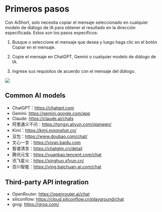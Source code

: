 # Primeros pasos

Con AiShort, solo necesita copiar el mensaje seleccionado en cualquier modelo de diálogo de IA para obtener el resultado en la dirección especificada. Estos son los pasos específicos:

1. Busque o seleccione el mensaje que desea y luego haga clic en el botón Copiar en el mensaje.

2. Copie el mensaje en ChatGPT, Gemini o cualquier modelo de diálogo de IA.

3. Ingrese sus requisitos de acuerdo con el mensaje del diálogo.

![](https://img.newzone.top/gif/how-to-use-aishort.gif?imageMogr2/format/webp)

## Common AI models

- ChatGPT：https://chatgpt.com
- Gemini: https://gemini.google.com/app
- Claude: https://claude.ai/chats
- 阿里通义千问：https://tongyi.aliyun.com/qianwen/
- Kimi：https://kimi.moonshot.cn/
- 豆包：https://www.doubao.com/chat/
- 文心一言：https://yiyan.baidu.com
- 智谱清言：https://chatglm.cn/detail
- 腾讯元宝：https://yuanbao.tencent.com/chat
- 讯飞星火：https://xinghuo.xfyun.cn/
- 百川智能：https://ying.baichuan-ai.com/chat

## Third-party API integration

- OpenRouter: https://openrouter.ai/chat
- siliconflow: https://cloud.siliconflow.cn/playground/chat
- grog: https://groq.com/

